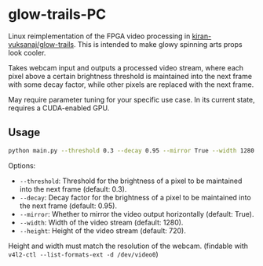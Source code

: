 # glow-trails-PC
Linux reimplementation of the FPGA video processing in [kiran-vuksanaj/glow-trails](https://github.com/kiran-vuksanaj/glow-trails). This is intended to make glowy spinning arts props look cooler.

Takes webcam input and outputs a processed video stream, where each pixel above a certain brightness threshold is maintained into the next frame with some decay factor, while other pixels are replaced with the next frame.

May require parameter tuning for your specific use case. In its current state, requires a CUDA-enabled GPU.

## Usage

```bash
python main.py --threshold 0.3 --decay 0.95 --mirror True --width 1280 --height 720
```

Options:
- `--threshold`: Threshold for the brightness of a pixel to be maintained into the next frame (default: 0.3).
- `--decay`: Decay factor for the brightness of a pixel to be maintained into the next frame (default: 0.95).
- `--mirror`: Whether to mirror the video output horizontally (default: True).
- `--width`: Width of the video stream (default: 1280).
- `--height`: Height of the video stream (default: 720).

Height and width must match the resolution of the webcam. (findable with `v4l2-ctl --list-formats-ext -d /dev/video0`)